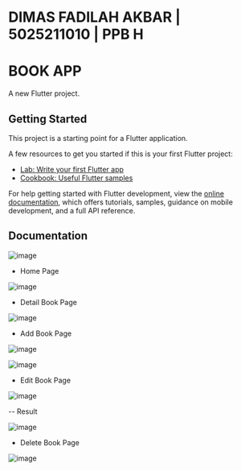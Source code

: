 # DIMAS FADILAH AKBAR | 5025211010 | PPB H

# BOOK APP

A new Flutter project.

## Getting Started

This project is a starting point for a Flutter application.

A few resources to get you started if this is your first Flutter project:

- [Lab: Write your first Flutter app](https://docs.flutter.dev/get-started/codelab)
- [Cookbook: Useful Flutter samples](https://docs.flutter.dev/cookbook)

For help getting started with Flutter development, view the
[online documentation](https://docs.flutter.dev/), which offers tutorials,
samples, guidance on mobile development, and a full API reference.

## Documentation

![image](https://github.com/dimss113/book_collection_app_flutter/assets/89715780/62f07be3-7d43-4bec-8adf-c6abaa6457e8)


- Home Page

![image](https://github.com/dimss113/book_app_mobile_programming/assets/89715780/45104c9e-5d4f-4d27-a932-008d4774dc7f)

- Detail Book Page

![image](https://github.com/dimss113/book_app_mobile_programming/assets/89715780/0d337ec0-d5f3-4406-9ce7-2a4372dfb210)

- Add Book Page

![image](https://github.com/dimss113/book_app_mobile_programming/assets/89715780/3ac17825-8436-4ad1-8e43-749f65cec1ed)

![image](https://github.com/dimss113/book_app_mobile_programming/assets/89715780/ef11526f-5a21-4828-ae4e-d6eb72913b22)

- Edit Book Page

![image](https://github.com/dimss113/book_app_mobile_programming/assets/89715780/d7069ac2-8cf5-49b9-942f-1a889f57fadc)

-- Result

![image](https://github.com/dimss113/book_app_mobile_programming/assets/89715780/6f57249b-cf3b-4c43-91d2-d5622adf94dd)

- Delete Book Page

![image](https://github.com/dimss113/book_app_mobile_programming/assets/89715780/deffac3b-a116-4b78-ac08-6ffcf34ea78b)
